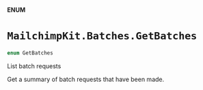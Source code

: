 **ENUM**

# `MailchimpKit.Batches.GetBatches`

```swift
enum GetBatches
```

List batch requests

Get a summary of batch requests that have been made.
